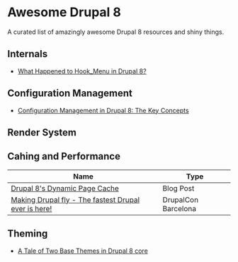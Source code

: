 # Awesome Drupal 8

A curated list of amazingly awesome Drupal 8 resources and shiny things.

## Internals

* [What Happened to Hook_Menu in Drupal 8?](https://www.lullabot.com/articles/what-happened-to-hook_menu-in-drupal-8)

## Configuration Management

* [Configuration Management in Drupal 8: The Key Concepts](https://www.lullabot.com/articles/configuration-management-in-drupal-8-the-key-concepts)

## Render System

## Cahing and Performance

| Name | Type |
| ---- | ---- |
| [Drupal 8's Dynamic Page Cache](http://wimleers.com/article/drupal-8-dynamic-page-cache) | Blog Post |
| [Making Drupal fly - The fastest Drupal ever is here!](https://events.drupal.org/barcelona2015/sessions/making-drupal-fly-fastest-drupal-ever-here) | DrupalCon Barcelona |

## Theming

* [A Tale of Two Base Themes in Drupal 8 core](https://www.lullabot.com/articles/a-tale-of-two-base-themes-in-drupal-8-core)

